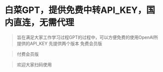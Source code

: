 # 白菜GPT，提供免费中转API_KEY，国内直连，无需代理
>旨在满足大家工作学习过程GPT的过程中，可以方便免费的使用OpenAI所提供的API_KEY
>先提供两个版本
>免费会员版

>付费会员版

>欢迎大家扫码使用